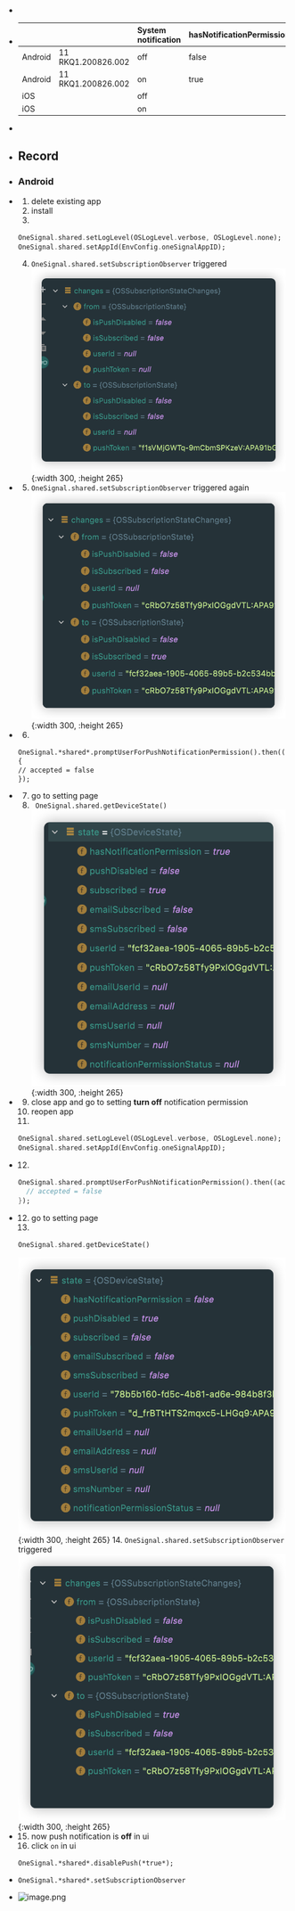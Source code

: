 -
- |||System notification|hasNotificationPermission|pushDisabled|subscribed|notificationPermissionStatus|
  |--|--|--|--|--|--|--|
  |Android|11 RKQ1.200826.002|off|false|true|false|null|
  |Android|11 RKQ1.200826.002|on|true|false|true|null|
  |iOS||off|||||
  |iOS||on|||||
-
- ## Record
- ### Android
- 1. delete existing app
  2. install
  3. 
  ```dart
  OneSignal.shared.setLogLevel(OSLogLevel.verbose, OSLogLevel.none);
  OneSignal.shared.setAppId(EnvConfig.oneSignalAppID);
  ```
  4. `OneSignal.shared.setSubscriptionObserver` triggered
  ![image.png](../assets/image_1660621311388_0.png){:width 300, :height 265}
- 5. `OneSignal.shared.setSubscriptionObserver` triggered again
  ![image.png](../assets/image_1660621536789_0.png){:width 300, :height 265}
- 6. 
  ```
  OneSignal.*shared*.promptUserForPushNotificationPermission().then((accepted) {
  // accepted = false
  });
  ```
- 7. go to setting page
  8. ` OneSignal.shared.getDeviceState()`
  ![image.png](../assets/image_1660621748611_0.png){:width 300, :height 265}
- 9. close app and go to setting **turn off** notification permission
  10. reopen app
  11. 
  ```dart
  OneSignal.shared.setLogLevel(OSLogLevel.verbose, OSLogLevel.none);
  OneSignal.shared.setAppId(EnvConfig.oneSignalAppID);
  ```
- 12. 
  ```dart
  OneSignal.shared.promptUserForPushNotificationPermission().then((accepted) {
  	// accepted = false
  });
  ```
- 12. go to setting page
  13. 
  ```dart
  OneSignal.shared.getDeviceState()
  ```
  ![image.png](../assets/image_1660623596994_0.png){:width 300, :height 265}
  14. `OneSignal.shared.setSubscriptionObserver` triggered
  ![image.png](../assets/image_1660622531311_0.png){:width 300, :height 265}
- 15. now push notification is **off** in ui
  16. click `on` in ui
  ```
  OneSignal.*shared*.disablePush(*true*);
  ```
- ```
  OneSignal.*shared*.setSubscriptionObserver
  ```
- ![image.png](../assets/image_1660623808500_0.png)